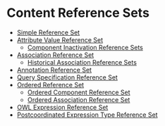 # Content Reference Sets

* ​[Simple Reference Set](https://app.gitbook.com/o/h8Z6qGxuQrzM9vbx5bPT/s/irKbJsZG57nSWZA4GT0M/5-reference-set-release-files-specification/5.2-reference-set-types/5.2.1-content-reference-sets/5.2.1.1-simple-reference-set)​
* ​[Attribute Value Reference Set](https://app.gitbook.com/o/h8Z6qGxuQrzM9vbx5bPT/s/irKbJsZG57nSWZA4GT0M/5-reference-set-release-files-specification/5.2-reference-set-types/5.2.1-content-reference-sets/5.2.1.3-attribute-value-reference-set)​
  * [Component Inactivation Reference Sets](https://app.gitbook.com/o/h8Z6qGxuQrzM9vbx5bPT/s/irKbJsZG57nSWZA4GT0M/5-reference-set-release-files-specification/5.2-reference-set-types/5.2.3-map-reference-sets/5.2.3.1-simple-map-from-snomed-ct-reference-set/5.2.3.1-component-inactivation-reference-sets)​
* [Association Reference Set](https://app.gitbook.com/o/h8Z6qGxuQrzM9vbx5bPT/s/irKbJsZG57nSWZA4GT0M/5-reference-set-release-files-specification/5.2-reference-set-types/5.2.1-content-reference-sets/5.2.1.4-association-reference-set)​
  * [Historical Association Reference Sets](https://app.gitbook.com/o/h8Z6qGxuQrzM9vbx5bPT/s/irKbJsZG57nSWZA4GT0M/5-reference-set-release-files-specification/5.2-reference-set-types/5.2.1-content-reference-sets/5.2.1.4-association-reference-set/5.2.5.1-historical-association-reference-sets)​
* [Annotation Reference Set](https://app.gitbook.com/o/h8Z6qGxuQrzM9vbx5bPT/s/irKbJsZG57nSWZA4GT0M/5-reference-set-release-files-specification/5.2-reference-set-types/5.2.1-content-reference-sets/5.2.1.6-deprecated-annotation-reference-set)​
* [Query Specification Reference Set](https://app.gitbook.com/o/h8Z6qGxuQrzM9vbx5bPT/s/irKbJsZG57nSWZA4GT0M/5-reference-set-release-files-specification/5.2-reference-set-types/5.2.1-content-reference-sets/5.2.1.7-query-specification-reference-set)​
* [Ordered Reference Set](https://app.gitbook.com/o/h8Z6qGxuQrzM9vbx5bPT/s/irKbJsZG57nSWZA4GT0M/5-reference-set-release-files-specification/5.2-reference-set-types/5.2.1-content-reference-sets/5.2.1.8-ordered-reference-set)​
  * [Ordered Component Reference Set](https://app.gitbook.com/o/h8Z6qGxuQrzM9vbx5bPT/s/irKbJsZG57nSWZA4GT0M/5-reference-set-release-files-specification/5.2-reference-set-types/5.2.1-content-reference-sets/5.2.1.8-ordered-reference-set/5.2.1.5-ordered-association-reference-set-1)​
  * [Ordered Association Reference Set](https://app.gitbook.com/o/h8Z6qGxuQrzM9vbx5bPT/s/irKbJsZG57nSWZA4GT0M/5-reference-set-release-files-specification/5.2-reference-set-types/5.2.1-content-reference-sets/5.2.1.8-ordered-reference-set/5.2.1.5-ordered-association-reference-set)​
* [OWL Expression Reference Set](https://app.gitbook.com/o/h8Z6qGxuQrzM9vbx5bPT/s/irKbJsZG57nSWZA4GT0M/5-reference-set-release-files-specification/5.2-reference-set-types/5.2.1-content-reference-sets/5.2.1.9-owl-expression-reference-set)​
* [Postcoordinated Expression Type Reference Set](https://app.gitbook.com/o/h8Z6qGxuQrzM9vbx5bPT/s/irKbJsZG57nSWZA4GT0M/5-reference-set-release-files-specification/5.2-reference-set-types/5.2.1-content-reference-sets/5.2.1.10-postcoordinated-expression-type-reference-set)
